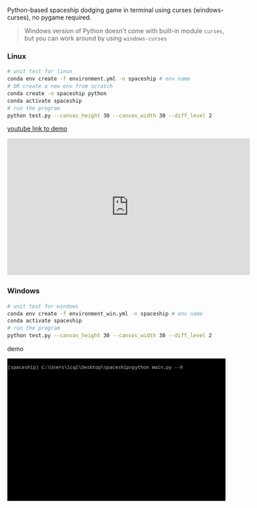 Python-based spaceship dodging game in terminal using curses (windows-curses), no pygame required.

> Windows version of Python doesn't come with built-in module `curses`, but you can work around by using `windows-curses`

### Linux

```bash
# unit test for linux
conda env create -f environment.yml -n spaceship # env name
# OR create a new env from scratch
conda create -n spaceship python
conda activate spaceship
# run the program
python test.py --canvas_height 30 --canvas_width 30 --diff_level 2
```

[youtube link to demo](https://youtu.be/x4g7NjKTjqw)

<iframe width="560" height="315" src="https://www.youtube.com/embed/x4g7NjKTjqw" title="YouTube video player" frameborder="0" allow="accelerometer; autoplay; clipboard-write; encrypted-media; gyroscope; picture-in-picture" allowfullscreen></iframe></a>



### Windows

```bash
# unit test for windows
conda env create -f environment_win.yml -n spaceship # env name
conda activate spaceship
# run the program
python test.py --canvas_height 30 --canvas_width 30 --diff_level 2
```

demo

![](https://raw.githubusercontent.com/LuchaoQi/Spaceship/master/demo/demo_win.gif)

